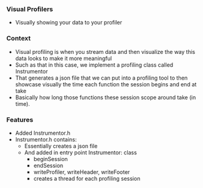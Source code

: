 ### Visual Profilers
* Visually showing your data to your profiler



### Context
* Visual profiling is when you stream data and then visualize the way this data looks to make it more meaningful
* Such as that in this case, we implement a profiling class called Instrumentor
* That generates a json file that we can put into a profiling tool to then showcase visually the time each function the session begins and end at take
* Basically how long those functions these session scope around take (in time).



### Features
* Added Instrumentor.h
* Instrumentor.h contains:
    - Essentially creates a json file
    - And added in entry point
    Instrumentor: class
        - beginSession 
        - endSession
        -  writeProfiler, writeHeader, writeFooter
        - creates a thread for each profiling session

